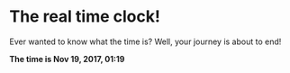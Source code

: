 # The real time clock!

Ever wanted to know what the time is? Well, your journey is about to end!

**The time is Nov 19, 2017, 01:19**